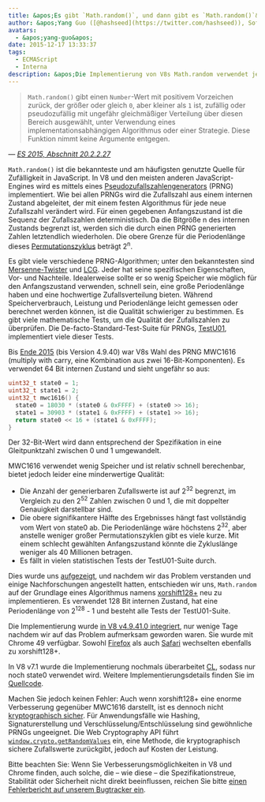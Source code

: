 ```yaml
---
title: &apos;Es gibt `Math.random()`, und dann gibt es `Math.random()`&apos;
author: &apos;Yang Guo ([@hashseed](https://twitter.com/hashseed)), Softwareingenieur und Würfeldesigner&apos;
avatars:
  - &apos;yang-guo&apos;
date: 2015-12-17 13:33:37
tags:
  - ECMAScript
  - Interna
description: &apos;Die Implementierung von V8s Math.random verwendet jetzt einen Algorithmus namens xorshift128+, der die Zufälligkeit im Vergleich zur alten MWC1616-Implementierung verbessert.&apos;
---
```

> `Math.random()` gibt einen `Number`-Wert mit positivem Vorzeichen zurück, der größer oder gleich `0`, aber kleiner als `1` ist, zufällig oder pseudozufällig mit ungefähr gleichmäßiger Verteilung über diesen Bereich ausgewählt, unter Verwendung eines implementationsabhängigen Algorithmus oder einer Strategie. Diese Funktion nimmt keine Argumente entgegen.

<!--truncate-->
— _[ES 2015, Abschnitt 20.2.2.27](http://tc39.es/ecma262/#sec-math.random)_

`Math.random()` ist die bekannteste und am häufigsten genutzte Quelle für Zufälligkeit in JavaScript. In V8 und den meisten anderen JavaScript-Engines wird es mittels eines [Pseudozufallszahlengenerators](https://de.wikipedia.org/wiki/Pseudozufallszahlengenerator) (PRNG) implementiert. Wie bei allen PRNGs wird die Zufallszahl aus einem internen Zustand abgeleitet, der mit einem festen Algorithmus für jede neue Zufallszahl verändert wird. Für einen gegebenen Anfangszustand ist die Sequenz der Zufallszahlen deterministisch. Da die Bitgröße n des internen Zustands begrenzt ist, werden sich die durch einen PRNG generierten Zahlen letztendlich wiederholen. Die obere Grenze für die Periodenlänge dieses [Permutationszyklus](https://de.wikipedia.org/wiki/Zyklische_Permutation) beträgt 2<sup>n</sup>.

Es gibt viele verschiedene PRNG-Algorithmen; unter den bekanntesten sind [Mersenne-Twister](https://de.wikipedia.org/wiki/Mersenne-Twister) und [LCG](https://de.wikipedia.org/wiki/Lineare_Kongruenzmethode). Jeder hat seine spezifischen Eigenschaften, Vor- und Nachteile. Idealerweise sollte er so wenig Speicher wie möglich für den Anfangszustand verwenden, schnell sein, eine große Periodenlänge haben und eine hochwertige Zufallsverteilung bieten. Während Speicherverbrauch, Leistung und Periodenlänge leicht gemessen oder berechnet werden können, ist die Qualität schwieriger zu bestimmen. Es gibt viele mathematische Tests, um die Qualität der Zufallszahlen zu überprüfen. Die De-facto-Standard-Test-Suite für PRNGs, [TestU01](http://simul.iro.umontreal.ca/testu01/tu01.html), implementiert viele dieser Tests.

Bis [Ende 2015](https://github.com/v8/v8/blob/ceade6cf239e0773213d53d55c36b19231c820b5/src/js/math.js#L143) (bis Version 4.9.40) war V8s Wahl des PRNG MWC1616 (multiply with carry, eine Kombination aus zwei 16-Bit-Komponenten). Es verwendet 64 Bit internen Zustand und sieht ungefähr so aus:

```cpp
uint32_t state0 = 1;
uint32_t state1 = 2;
uint32_t mwc1616() {
  state0 = 18030 * (state0 & 0xFFFF) + (state0 >> 16);
  state1 = 30903 * (state1 & 0xFFFF) + (state1 >> 16);
  return state0 << 16 + (state1 & 0xFFFF);
}
```

Der 32-Bit-Wert wird dann entsprechend der Spezifikation in eine Gleitpunktzahl zwischen 0 und 1 umgewandelt.

MWC1616 verwendet wenig Speicher und ist relativ schnell berechenbar, bietet jedoch leider eine minderwertige Qualität:

- Die Anzahl der generierbaren Zufallswerte ist auf 2<sup>32</sup> begrenzt, im Vergleich zu den 2<sup>52</sup> Zahlen zwischen 0 und 1, die mit doppelter Genauigkeit darstellbar sind.
- Die obere signifikantere Hälfte des Ergebnisses hängt fast vollständig vom Wert von state0 ab. Die Periodenlänge wäre höchstens 2<sup>32</sup>, aber anstelle weniger großer Permutationszyklen gibt es viele kurze. Mit einem schlecht gewählten Anfangszustand könnte die Zykluslänge weniger als 40 Millionen betragen.
- Es fällt in vielen statistischen Tests der TestU01-Suite durch.

Dies wurde uns [aufgezeigt](https://medium.com/@betable/tifu-by-using-math-random-f1c308c4fd9d), und nachdem wir das Problem verstanden und einige Nachforschungen angestellt hatten, entschieden wir uns, `Math.random` auf der Grundlage eines Algorithmus namens [xorshift128+](http://vigna.di.unimi.it/ftp/papers/xorshiftplus.pdf) neu zu implementieren. Es verwendet 128 Bit internen Zustand, hat eine Periodenlänge von 2<sup>128</sup> - 1 und besteht alle Tests der TestU01-Suite.

Die Implementierung wurde [in V8 v4.9.41.0 integriert](https://github.com/v8/v8/blob/085fed0fb5c3b0136827b5d7c190b4bd1c23a23e/src/base/utils/random-number-generator.h#L102), nur wenige Tage nachdem wir auf das Problem aufmerksam geworden waren. Sie wurde mit Chrome 49 verfügbar. Sowohl [Firefox](https://bugzilla.mozilla.org/show_bug.cgi?id=322529#c99) als auch [Safari](https://bugs.webkit.org/show_bug.cgi?id=151641) wechselten ebenfalls zu xorshift128+.

In V8 v7.1 wurde die Implementierung nochmals überarbeitet [CL](https://chromium-review.googlesource.com/c/v8/v8/+/1238551/5), sodass nur noch state0 verwendet wird. Weitere Implementierungsdetails finden Sie im [Quellcode](https://source.chromium.org/chromium/chromium/src/+/main:v8/src/base/utils/random-number-generator.h;l=119?q=XorShift128&sq=&ss=chromium).

Machen Sie jedoch keinen Fehler: Auch wenn xorshift128+ eine enorme Verbesserung gegenüber MWC1616 darstellt, ist es dennoch nicht [kryptographisch sicher](https://en.wikipedia.org/wiki/Cryptographically_secure_pseudorandom_number_generator). Für Anwendungsfälle wie Hashing, Signaturerstellung und Verschlüsselung/Entschlüsselung sind gewöhnliche PRNGs ungeeignet. Die Web Cryptography API führt [`window.crypto.getRandomValues`](https://developer.mozilla.org/en-US/docs/Web/API/RandomSource/getRandomValues) ein, eine Methode, die kryptographisch sichere Zufallswerte zurückgibt, jedoch auf Kosten der Leistung.

Bitte beachten Sie: Wenn Sie Verbesserungsmöglichkeiten in V8 und Chrome finden, auch solche, die – wie diese – die Spezifikationstreue, Stabilität oder Sicherheit nicht direkt beeinflussen, reichen Sie bitte [einen Fehlerbericht auf unserem Bugtracker ein](https://bugs.chromium.org/p/v8/issues/entry?template=Defect%20report%20from%20user).
